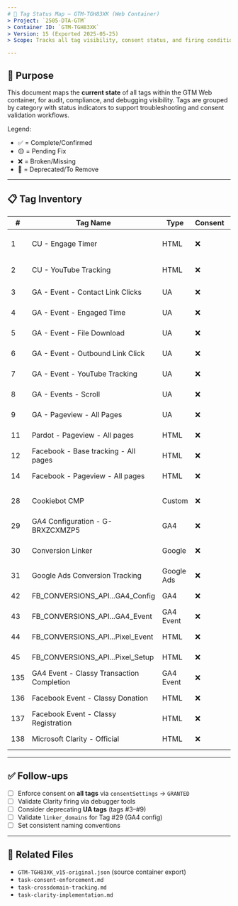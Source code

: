 ```yaml
---
# 🧭 Tag Status Map – GTM-TGH83XK (Web Container)
> Project: `2505-DTA-GTM`
> Container ID: `GTM-TGH83XK`
> Version: 15 (Exported 2025-05-25)
> Scope: Tracks all tag visibility, consent status, and firing conditions

---
```


## 📌 Purpose
This document maps the **current state** of all tags within the GTM Web container, for audit, compliance, and debugging visibility. Tags are grouped by category with status indicators to support troubleshooting and consent validation workflows.

Legend:
- ✅ = Complete/Confirmed
- 🟡 = Pending Fix
- ❌ = Broken/Missing
- 🚫 = Deprecated/To Remove

---

## 📋 Tag Inventory

| # | Tag Name                                           | Type      | Consent | Firing Scope     | Notes |
|----|----------------------------------------------------|-----------|---------|------------------|-------|
| 1 | CU - Engage Timer                                  | HTML      | ❌      | 🟡 Not All Pages  | User idle engagement tracking |
| 2 | CU - YouTube Tracking                              | HTML      | ❌      | 🟡 Not All Pages  | Video tracking integration |
| 3 | GA - Event - Contact Link Clicks                   | UA        | ❌      | Partial          | Legacy Universal Analytics |
| 4 | GA - Event - Engaged Time                          | UA        | ❌      | Partial          | Tracks user activity time |
| 5 | GA - Event - File Download                         | UA        | ❌      | Partial          | PDF/XLS/DOC file clicks |
| 6 | GA - Event - Outbound Link Click                   | UA        | ❌      | Partial          | Offsite link tracking |
| 7 | GA - Event - YouTube Tracking                      | UA        | ❌      | Partial          | Redundant with Tag #2? |
| 8 | GA - Events - Scroll                               | UA        | ❌      | Partial          | Scroll depth tracking |
| 9 | GA - Pageview - All Pages                          | UA        | ❌      | ✅ All Pages      | Legacy, non-consented |
| 11 | Pardot - Pageview - All pages                     | HTML      | ❌      | ✅ All Pages      | Pardot legacy tracker |
| 12 | Facebook - Base tracking - All pages              | HTML      | ❌      | ✅ All Pages      | Uses Pixel ID `1062378757459509` |
| 14 | Facebook - Pageview - All pages                   | HTML      | ❌      | ✅ All Pages      | Secondary Pixel call |
| 28 | Cookiebot CMP                                     | Custom    | ❌      | ❌ Misconfigured  | CMP not enforcing consent |
| 29 | GA4 Configuration - G-BRXZCXMZP5                  | GA4       | ❌      | ✅ All Pages      | Missing linker domains |
| 30 | Conversion Linker                                 | Google    | ❌      | ✅ All Pages      | Cross-domain passthrough unset |
| 31 | Google Ads Conversion Tracking                    | Google Ads| ❌      | ✅ All Pages      | No enhanced conversion |
| 42 | FB_CONVERSIONS_API...GA4_Config                   | GA4       | ❌      | Partial          | CAPI transport tag |
| 43 | FB_CONVERSIONS_API...GA4_Event                    | GA4 Event | ❌      | Partial          | Classy donation events |
| 44 | FB_CONVERSIONS_API...Pixel_Event                  | HTML      | ❌      | Partial          | Pixel donation events |
| 45 | FB_CONVERSIONS_API...Pixel_Setup                  | HTML      | ❌      | Partial          | Pixel setup (with nonce) |
| 135 | GA4 Event - Classy Transaction Completion        | GA4 Event | ❌      | Classy only       | Custom parameters set |
| 136 | Facebook Event - Classy Donation                 | HTML      | ❌      | Classy only       | Pixel donation event |
| 137 | Facebook Event - Classy Registration             | HTML      | ❌      | Classy only       | Pixel registration event |
| 138 | Microsoft Clarity - Official                     | HTML      | ❌      | ✅ All Pages      | Heatmap, session replay |

---

## ✅ Follow-ups

- [ ] Enforce consent on **all tags** via `consentSettings` → `GRANTED`
- [ ] Validate Clarity firing via debugger tools
- [ ] Consider deprecating **UA tags** (tags #3–#9)
- [ ] Validate `linker_domains` for Tag #29 (GA4 config)
- [ ] Set consistent naming conventions

---

## 🔄 Related Files
- `GTM-TGH83XK_v15-original.json` (source container export)
- `task-consent-enforcement.md`
- `task-crossdomain-tracking.md`
- `task-clarity-implementation.md`
